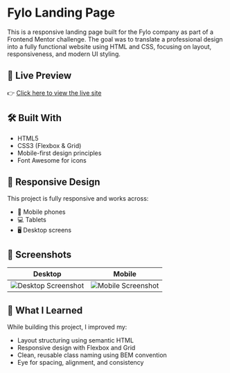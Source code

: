 # Fylo Landing Page

This is a responsive landing page built for the Fylo company as part of a Frontend Mentor challenge. The goal was to translate a professional design into a fully functional website using HTML and CSS, focusing on layout, responsiveness, and modern UI styling.

## 🔗 Live Preview

👉 [Click here to view the live site](https://mohammad-irfan-noorzada.github.io/fylo-landing-page/)

## 🛠️ Built With

- HTML5
- CSS3 (Flexbox & Grid)
- Mobile-first design principles
- Font Awesome for icons

## 📱 Responsive Design

This project is fully responsive and works across:
- 📱 Mobile phones
- 💻 Tablets
- 🖥️ Desktop screens

## 📸 Screenshots

| Desktop | Mobile |
|--------|--------|
| ![Desktop Screenshot](./screenshots/desktop-preview.jpg) | ![Mobile Screenshot](./screenshots/mobile-preview.jpg) |

## 🎯 What I Learned

While building this project, I improved my:
- Layout structuring using semantic HTML
- Responsive design with Flexbox and Grid
- Clean, reusable class naming using BEM convention
- Eye for spacing, alignment, and consistency
